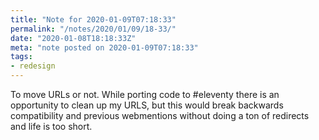 ```yaml
---
title: "Note for 2020-01-09T07:18:33"
permalink: "/notes/2020/01/09/18-33/"
date: "2020-01-08T18:18:33Z"
meta: "note posted on 2020-01-09T07:18:33"
tags:
- redesign
---
```

To move URLs or not. While porting code to #eleventy there is an opportunity to clean up my URLS, but this would break backwards compatibility and previous webmentions without doing a ton of redirects and life is too short.
